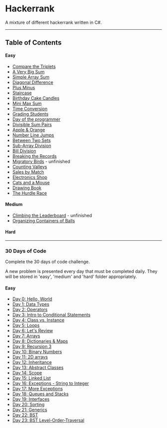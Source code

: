 # Hackerrank
A mixture of different hackerrank written in C#.

---

## Table of Contents

#### Easy

- [Compare the Triplets](Easy/CompareTheTriplets/CompareTheTriplets)
- [A Very Big Sum](Easy/VeryBigSum/VeryBigSum)
- [Simple Array Sum](Easy/SimpleArraySum/SimpleArraySum)
- [Diagonal Difference](Easy/DiagonalDifference/DiagonalDifference)
- [Plus Minus](Easy/PlusMinus/PlusMinus)
- [Staircase](Easy/Staircase/Staircase)
- [Birthday Cake Candles](Easy/BirthdayCakeCandles/BirthdayCakeCandles)
- [Mini Max Sum](Easy/Mini-MaxSum/Mini-MaxSum)
- [Time Conversion](Easy/TimeConversion/TimeConversion)
- [Grading Students](Easy/GradingStudents/GradingStudents)
- [Day of the programmer](Easy/DayOfTheProgrammer/DayOfTheProgrammer)
- [Divisible Sum Pairs](Easy/DivisibleSumPairs/DivisibleSumPairs)
- [Apple & Orange](Easy/AppleAndOrange/AppleAndOrange)
- [Number Line Jumps](Easy/Number-Line-Jumps/Number-Line-Jumps)
- [Between Two Sets](Easy/Between-Two-Sets/Between-Two-Sets)
- [Sub-Array Division](Easy/Sub-Array-Division/Sub-Array-Division)
- [Bill Division](Easy/Bill-division/Bill-division)
- [Breaking the Records](Easy/Breaking-the-Records/Breaking-the-Records)
- [Migratory Birds](Easy/Migratory-Birds/Migratory-Birds) - unfinished
- [Counting Valleys](Easy/Counting-Valleys/Counting-Valleys)
- [Sales by Match](Easy/SalesByMatch/SalesByMatch)
- [Electronics Shop](Easy/ElectronicsShop/ElectronicsShop)
- [Cats and a Mouse](Easy/CatsAndAMouse/CatsAndAMouse)
- [Drawing Book](Easy/DrawingBook/DrawingBook)
- [The Hurdle Race](Easy/TheHurdleRace/TheHurdleRace)

#### Medium

- [Climbing the Leaderboard](Medium/ClimbingTheLeaderBoard/ClimbingTheLeaderBoard) - unfinished
- [Organizing Containers of Balls](Medium/OrganizingContainerOfBalls/OrganizingContainerOfBalls)

#### Hard

---

### 30 Days of Code

Complete the 30 days of code challenge.

A new problem is presented every day that must be completed daily. They will be stored in 'easy', 'medium' and 'hard' folder appropriately. 

#### Easy

- [Day 0: Hello, World](30DaysOfCode/Easy/Day0-HelloWorld/Day0-HelloWorld)
- [Day 1: Data Types](30DaysOfCode/Easy/Day1-DataTypes/Day1-DataTypes)
- [Day 2: Operators](30DaysOfCode/Easy/Day2-Operators/Day2-Operators)
- [Day 3: Intro to Conditional Statements](30DaysOfCode/Easy/Day3-IntroConditionalStatements/Day3-IntroConditionalStatements)
- [Day 4: Class vs. Instance](30DaysOfCode/Easy/Day4-ClassVsInstance/Day4-ClassVsInstance)
- [Day 5: Loops](30DaysOfCode/Easy/Day5-Loops/Day5-Loops)
- [Day 6: Let's Review](30DaysOfCode/Easy/Day6-LetsReview/Day6-LetsReview)
- [Day 7: Arrays](30DaysOfCode/Easy/Day7-Arrays/Day7-Arrays)
- [Day 8: Dictionaries & Maps](30DaysOfCode/Easy/Day8-DictionariesAndMaps/Day8-DictionariesAndMaps)
- [Day 9: Recursion 3](30DaysOfCode/Easy/Day9-Recursion-3/Day9-Recursion-3)
- [Day 10: Binary Numbers](30DaysOfCode/Easy/Day10-BinaryNumbers/Day10-BinaryNumbers)
- [Day 11: 2D arrays](30DaysOfCode/Easy/Day11-2dArrays/Day11-2dArrays)
- [Day 12: Inheritance](30DaysOfCode/Easy/Day12-Inheritance/Day12-Inheritance)
- [Day 13: Abstract Classes](30DaysOfCode/Easy/Day13-AbstractClasses/Day13-AbstractClasses)
- [Day 14: Scope](30DaysOfCode/Easy/Day14-Scope/Day14-Scope)
- [Day 15: Linked List](30DaysOfCode/Easy/Day15-LinkedList/Day15-LinkedList)
- [Day 16: Exceptions - String to Integer](30DaysOfCode/Easy/Day16-Exceptions-StringToInteger/Day16-Exceptions-StringToInteger)
- [Day 17: More Exceptions](30DaysOfCode/Easy/Day17-More-Exceptions/Day17-More-Exceptions)
- [Day 18: Queues and Stacks](30DaysOfCode/Easy/Day18-QueuesAndStacks/Day18-QueuesAndStacks)
- [Day 19: Interfaces](30DaysOfCode/Easy/Day19-Interfaces/Day19-Interfaces)
- [Day 20: Sorting](30DaysOfCode/Easy/Day20-Sorting/Day20-Sorting)
- [Day 21: Generics](30DaysOfCode/Easy/Day21-Generics/Day21-Generics)
- [Day 22: BST](30DaysOfCode/Easy/Day20-BST/Day20-BST)
- [Day 23: BST Level-Order-Traversal](30DaysOfCode/Easy/Day23-BST-Level-Order-Traversal/Day23-BST-Level-Order-Traversal)

